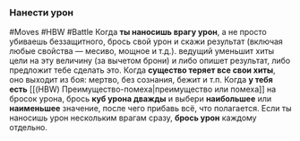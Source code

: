 ### Нанести урон

#Moves #HBW #Battle
Когда **ты наносишь врагу урон**, а не просто убиваешь беззащитного, брось свой урон и скажи результат (включая любые свойства — месиво, мощное и т.д.). ведущий уменьшит хиты цели на эту величину (за вычетом брони) и либо опишет результат, либо предложит тебе сделать это. 
Когда **существо теряет все свои хиты**, оно выходит из боя: мертво, без сознания, бежит и т.п. 
Когда **у тебя есть** [[(HBW) Преимущество-помеха|преимущество или помеха]] на бросок урона, брось **куб урона дважды** и выбери **наибольшее** или **наименьшее** значение, после чего прибавь всё, что полагается. 
Если ты наносишь урон нескольким врагам сразу, **брось урон** каждому отдельно.